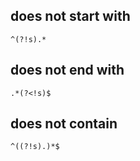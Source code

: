 ## does not start with
  
    ^(?!s).*

## does not end with
  
    .*(?<!s)$

## does not contain
  
    ^((?!s).)*$


